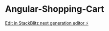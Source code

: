 # Angular-Shopping-Cart

[Edit in StackBlitz next generation editor ⚡️](https://stackblitz.com/~/github.com/branndonle/Angular-Shopping-Cart)
